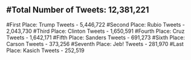 #Total Number of Tweets: 12,381,221 
---
#First Place: Trump Tweets - 5,446,722
#Second Place: Rubio Tweets - 2,043,730
#Third Place: Clinton Tweets - 1,650,591
#Fourth Place: Cruz Tweets - 1,642,171
#Fifth Place: Sanders Tweets - 691,273
#Sixth Place: Carson Tweets - 373,256
#Seventh Place: Jeb! Tweets - 281,970
#Last Place: Kasich Tweets - 252,519
